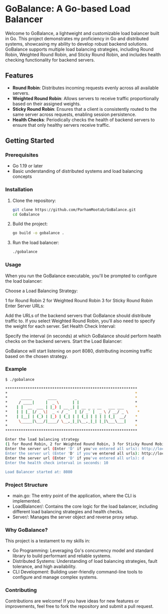 # GoBalance: A Go-based Load Balancer

Welcome to GoBalance, a lightweight and customizable load balancer built in Go. This project demonstrates my proficiency in Go and distributed systems, showcasing my ability to develop robust backend solutions. GoBalance supports multiple load balancing strategies, including Round Robin, Weighted Round Robin, and Sticky Round Robin, and includes health checking functionality for backend servers.

## Features

- **Round Robin**: Distributes incoming requests evenly across all available servers.
- **Weighted Round Robin**: Allows servers to receive traffic proportionally based on their assigned weights.
- **Sticky Round Robin**: Ensures that a client is consistently routed to the same server across requests, enabling session persistence.
- **Health Checks**: Periodically checks the health of backend servers to ensure that only healthy servers receive traffic.

## Getting Started

### Prerequisites

- Go 1.19 or later
- Basic understanding of distributed systems and load balancing concepts

### Installation

1. Clone the repository:

   ```bash
   git clone https://github.com/ParhamMootab/GoBalance.git
   cd GoBalance

2. Build the project:
   
   ```bash
   go build -o gobalance .
   
3. Run the load balancer:
   
   ```bash
   ./gobalance

### Usage

When you run the GoBalance executable, you'll be prompted to configure the load balancer:

Choose a Load Balancing Strategy:

1 for Round Robin
2 for Weighted Round Robin
3 for Sticky Round Robin
Enter Server URLs:

Add the URLs of the backend servers that GoBalance should distribute traffic to.
If you select Weighted Round Robin, you'll also need to specify the weight for each server.
Set Health Check Interval:

Specify the interval (in seconds) at which GoBalance should perform health checks on the backend servers.
Start the Load Balancer:

GoBalance will start listening on port 8080, distributing incoming traffic based on the chosen strategy.

### Example

  ```bash
  $ ./gobalance
  
  ***********************************************************
  *                                                         *
  *      _____       ____        _                          *
  *     / ____|     |  _ \      | |                         *
  *    | |  __  ___ | |_) | __ _| | __ _ _ __   ___ ___     *
  *    | | |_ |/ _ \|  _ < / _`  | |/ _` |  _ \ / __/ _ \    *
  *    | |__| | (_) | |_) | (_| | | (_| | | | | (_|  __/    *
  *     \_____|\___/|____/ \__,_|_|\__,_|_| |_|\___\___|    *
  *                                                         *
  ***********************************************************
  
  Enter the load balancing strategy 
  (1 for Round Robin, 2 for Weighted Round Robin, 3 for Sticky Round Robin): 1
  Enter the server url (Enter 'D' if you've entered all urls): http://localhost:8081
  Enter the server url (Enter 'D' if you've entered all urls): http://localhost:8082
  Enter the server url (Enter 'D' if you've entered all urls): d
  Enter the health check interval in seconds: 10
  
  Load Balancer started at: 8080
```

### Project Structure
- main.go: The entry point of the application, where the CLI is implemented.
- LoadBalancer/: Contains the core logic for the load balancer, including different load balancing strategies and health checks.
- Server/: Manages the server object and reverse proxy setup.

### Why GoBalance?
This project is a testament to my skills in:

- Go Programming: Leveraging Go's concurrency model and standard library to build performant and reliable systems.
- Distributed Systems: Understanding of load balancing strategies, fault tolerance, and high availability.
- CLI Development: Building user-friendly command-line tools to configure and manage complex systems.
   
### Contributing
Contributions are welcome! If you have ideas for new features or improvements, feel free to fork the repository and submit a pull request.   

